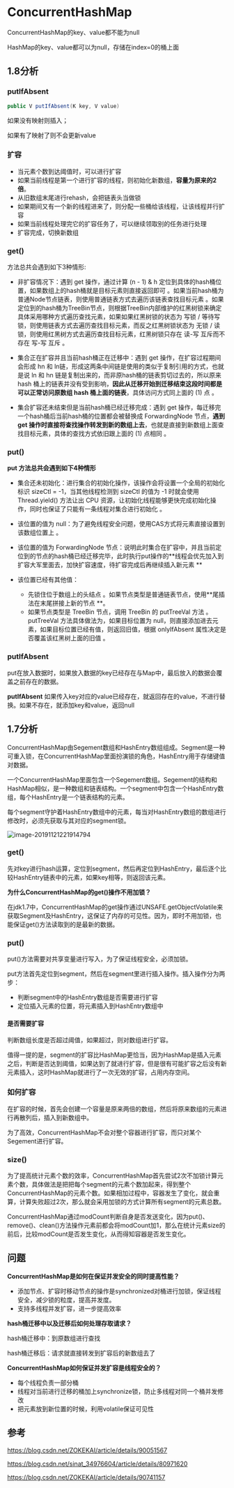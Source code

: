# ConcurrentHashMap

ConcurrentHashMap的key、value都不能为null

HashMap的key、value都可以为null，存储在index=0的桶上面



## 1.8分析



### putIfAbsent

```java
public V putIfAbsent(K key, V value)
```

如果没有映射则插入；

如果有了映射了则不会更新value





### 扩容

- 当元素个数到达阈值时，可以进行扩容
- 如果当前线程是第一个进行扩容的线程，则初始化新数组，**容量为原来的2倍**。
- 从旧数组末尾进行rehash，会把链表头当做锁
- 如果期间又有一个新的线程进来了，则分配一些桶给该线程，让该线程并行扩容
- 如果当前线程处理完它的扩容任务了，可以继续领取别的任务进行处理
- 扩容完成，切换新数组





### get()

 方法总共会遇到如下3种情形:

- 非扩容情况下：遇到 get 操作，通过计算 (n - 1) & h 定位到具体的hash桶位置，如果数组上的hash桶就是目标元素则直接返回即可 。如果当前hash桶为普通Node节点链表，则使用普通链表方式去遍历该链表查找目标元素 。如果定位到的hash桶为TreeBin节点，则根据TreeBin内部维护的红黑树锁来确定具体采用哪种方式遍历查找元素，如果如果红黑树锁的状态为 写锁 / 等待写锁，则使用链表方式去遍历查找目标元素，而反之红黑树锁状态为 无锁 / 读锁，则使用红黑树方式去遍历查找目标元素，红黑树锁只存在 读-写 互斥而不存在 写-写 互斥 。

- 集合正在扩容并且当前hash桶正在迁移中：遇到 get 操作，在扩容过程期间会形成 hn 和 ln链，形成这两条中间链是使用的类似于复制引用的方式，也就是说 ln 和 hn 链是复制出来的，而非原hash桶的链表剪切过去的，所以原来 hash 桶上的链表并没有受到影响，**因此从迁移开始到迁移结束这段时间都是可以正常访问原数组 hash 桶上面的链表**，具体访问方式同上面的 (1) 点 。

- 集合扩容还未结束但是当前hash桶已经迁移完成：遇到 get 操作，每迁移完一个hash桶后当前hash桶的位置都会被替换成 ForwardingNode 节点，**遇到 get 操作时直接将查找操作转发到新的数组上去**，也就是直接到新数组上面查找目标元素，具体的查找方式依旧跟上面的 (1) 点相同 。





### put()

**put 方法总共会遇到如下4种情形**

- 集合还未初始化：进行集合的初始化操作，该操作会将设置一个全局的初始化标识 sizeCtl = -1，当其他线程检测到 sizeCtl 的值为 -1 时就会使用 Thread.yield() 方法让出 CPU 资源，让初始化线程能够更快完成初始化操作，同时也保证了只能有一条线程对集合进行初始化 。

- 该位置的值为 null：为了避免线程安全问题，使用CAS方式将元素直接设置到该数组位置上 。

- 该位置的值为 ForwardingNode 节点：说明此时集合在扩容中，并且当前定位到的节点的hash桶已经迁移完毕，此时执行put操作的**线程会优先加入到扩容大军里面去，加快扩容速度，待扩容完成后再继续插入新元素 **

- 该位置已经有其他值：
  - 先锁住位于数组上的头结点 。如果节点类型是普通链表节点，使用**尾插法在末尾拼接上新的节点 **。
  - 如果节点类型是 TreeBin 节点，调用 TreeBin 的 putTreeVal 方法 。putTreeVal 方法具体做法为，如果目标位置为 null，则直接添加进去元素，如果目标位置已经有值，则返回旧值，根据 onlyIfAbsent 属性决定是否覆盖该红黑树上面的旧值 。



### putIfAbsent

put在放入数据时，如果放入数据的key已经存在与Map中，最后放入的数据会覆盖之前存在的数据。

**putIfAbsent**  如果传入key对应的value已经存在，就返回存在的value，不进行替换。如果不存在，就添加key和value，返回null











## 1.7分析

ConcurrentHashMap由Segement数组和HashEntry数组组成。Segment是一种可重入锁，在ConcurrentHashMap里面扮演锁的角色，HashEntry用于存储键值对数据。

一个ConcurrentHashMap里面包含一个Segement数组。Segement的结构和HashMap相似，是一种数组和链表结构。一个segment中包含一个HashEntry数组，每个HashEntry是一个链表结构的元素。

每个segment守护着HashEntry数组中的元素，每当对HashEntry数组的数组进行修改时，必须先获取与其对应的segment锁。

![image-20191121221914794](https://tva1.sinaimg.cn/large/006y8mN6gy1g960vj45tuj31ia0rsapo.jpg)





### get()

先对key进行hash运算，定位到segment，然后再定位到HashEntry，最后逐个比较HashEntry链表中的元素，如果key相等，则返回该元素。



**为什么ConcurrentHashMap的get()操作不用加锁？**

在jdk1.7中，ConcurrentHashMap的get操作通过UNSAFE.getObjectVolatile来获取Segment及HashEntry，这保证了内存的可见性。因为，即时不用加锁，也能保证get()方法读取到的是最新的数据。





### put()

put()方法需要对共享变量进行写入，为了保证线程安全，必须加锁。

put方法首先定位到segment，然后在segment里进行插入操作。插入操作分为两步：

- 判断segment中的HashEntry数组是否需要进行扩容
- 定位插入元素的位置，将元素插入到HashEntry数组中



#### 是否需要扩容

判断数组长度是否超过阈值，如果超过，则对数组进行扩容。

值得一提的是，segment的扩容比HashMap更恰当，因为HashMap是插入元素之后，判断是否达到阈值，如果达到了就进行扩容，但是很有可能扩容之后没有新元素插入，这时HashMap就进行了一次无效的扩容，占用内存空间。



### 如何扩容

在扩容的时候，首先会创建一个容量是原来两倍的数组，然后将原来数组的元素进行再散列后，插入到新数组中。

为了高效，ConcurrentHashMap不会对整个容器进行扩容，而只对某个Segement进行扩容。



### size()

为了提高统计元素个数的效率，ConcurrentHashMap首先尝试2次不加锁计算元素个数，具体做法是把把每个segment的元素个数加起来，得到整个ConcurrentHashMap的元素个数。如果相加过程中，容器发生了变化，就会重算，计算失败超过2次，那么就会采用加锁的方式计算所有segment的元素总数。

ConcurrentHashMap通过modCount判断自身是否发送变化，因为put()、remove()、clean()方法操作元素前都会将modCount加1，那么在统计元素size的前后，比较modCount是否发生变化，从而得知容器是否发生变化。





## 问题

**ConcurrentHashMap是如何在保证并发安全的同时提高性能？**

- 添加节点、扩容时移动节点的操作是synchronized对桶进行加锁，保证线程安全，减少锁的粒度，提高并发度。
- 支持多线程并发扩容，进一步提高效率





**hash桶迁移中以及迁移后如何处理存取请求？**

hash桶迁移中：到原数组进行查找

hash桶迁移后：请求就直接转发到扩容后的新数组去了



**ConcurrentHashMap如何保证并发扩容是线程安全的？**

- 每个线程负责一部分桶
- 线程对当前进行迁移的桶加上synchronize锁，防止多线程对同一个桶并发修改
- 把元素放到新位置的时候，利用volatile保证可见性





## 参考

https://blog.csdn.net/ZOKEKAI/article/details/90051567

https://blog.csdn.net/sinat_34976604/article/details/80971620

https://blog.csdn.net/ZOKEKAI/article/details/90741157